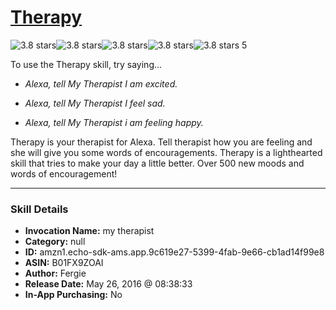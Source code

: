 # [Therapy](http://alexa.amazon.com/#skills/amzn1.echo-sdk-ams.app.9c619e27-5399-4fab-9e66-cb1ad14f99e8)
![3.8 stars](../../images/ic_star_black_18dp_1x.png)![3.8 stars](../../images/ic_star_black_18dp_1x.png)![3.8 stars](../../images/ic_star_black_18dp_1x.png)![3.8 stars](../../images/ic_star_half_black_18dp_1x.png)![3.8 stars](../../images/ic_star_border_black_18dp_1x.png) 5

To use the Therapy skill, try saying...

* *Alexa, tell My Therapist I am excited.*

* *Alexa, tell My Therapist I feel sad.*

* *Alexa, tell My Therapist i am feeling happy.*

Therapy is your therapist for Alexa.  Tell therapist how you are feeling and she will give you some words of encouragements.  Therapy is a lighthearted skill that tries to make your day a little better.  Over 500 new moods and words of encouragement!

***

### Skill Details

* **Invocation Name:** my therapist
* **Category:** null
* **ID:** amzn1.echo-sdk-ams.app.9c619e27-5399-4fab-9e66-cb1ad14f99e8
* **ASIN:** B01FX9ZOAI
* **Author:** Fergie
* **Release Date:** May 26, 2016 @ 08:38:33
* **In-App Purchasing:** No
